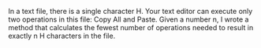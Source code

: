 In a text file, there is a single character H. Your text editor can execute only two operations in this file: Copy All and Paste.
Given a number n, I wrote a method that calculates the fewest number of operations needed to result in exactly n H characters in the file.
